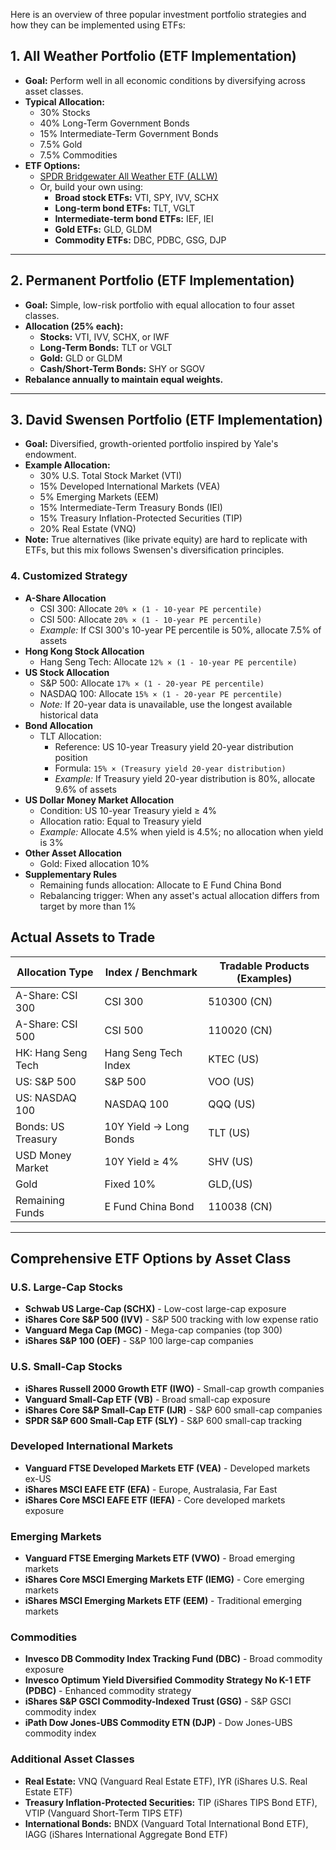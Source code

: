 Here is an overview of three popular investment portfolio strategies and how they can be implemented using ETFs:


## 1. All Weather Portfolio (ETF Implementation)

- **Goal:** Perform well in all economic conditions by diversifying across asset classes.
- **Typical Allocation:**
  - 30% Stocks
  - 40% Long-Term Government Bonds
  - 15% Intermediate-Term Government Bonds
  - 7.5% Gold
  - 7.5% Commodities
- **ETF Options:**
  - [SPDR Bridgewater All Weather ETF (ALLW)](https://www.ssga.com/us/en/intermediary/etfs/funds/spdr-bridgewater-all-weather-etf-allw)
  - Or, build your own using:
    - **Broad stock ETFs:** VTI, SPY, IVV, SCHX
    - **Long-term bond ETFs:** TLT, VGLT
    - **Intermediate-term bond ETFs:** IEF, IEI
    - **Gold ETFs:** GLD, GLDM
    - **Commodity ETFs:** DBC, PDBC, GSG, DJP

---

## 2. Permanent Portfolio (ETF Implementation)

- **Goal:** Simple, low-risk portfolio with equal allocation to four asset classes.
- **Allocation (25% each):**
  - **Stocks:** VTI, IVV, SCHX, or IWF
  - **Long-Term Bonds:** TLT or VGLT
  - **Gold:** GLD or GLDM
  - **Cash/Short-Term Bonds:** SHY or SGOV
- **Rebalance annually to maintain equal weights.**

---

## 3. David Swensen Portfolio (ETF Implementation)

- **Goal:** Diversified, growth-oriented portfolio inspired by Yale's endowment.
- **Example Allocation:**
  - 30% U.S. Total Stock Market (VTI)
  - 15% Developed International Markets (VEA)
  - 5% Emerging Markets (EEM)
  - 15% Intermediate-Term Treasury Bonds (IEI)
  - 15% Treasury Inflation-Protected Securities (TIP)
  - 20% Real Estate (VNQ)
- **Note:** True alternatives (like private equity) are hard to replicate with ETFs, but this mix follows Swensen's diversification principles.

### 4. Customized Strategy 

- **A-Share Allocation**
  - CSI 300: Allocate `20% × (1 - 10-year PE percentile)`
  - CSI 500: Allocate `20% × (1 - 10-year PE percentile)`
  - *Example:* If CSI 300's 10-year PE percentile is 50%, allocate 7.5% of assets
- **Hong Kong Stock Allocation**
  - Hang Seng Tech: Allocate `12% × (1 - 10-year PE percentile)`
- **US Stock Allocation**
  - S&P 500: Allocate `17% × (1 - 20-year PE percentile)`
  - NASDAQ 100: Allocate `15% × (1 - 20-year PE percentile)`
  - *Note:* If 20-year data is unavailable, use the longest available historical data
- **Bond Allocation**
  - TLT Allocation:
    - Reference: US 10-year Treasury yield 20-year distribution position
    - Formula: `15% × (Treasury yield 20-year distribution)`
    - *Example:* If Treasury yield 20-year distribution is 80%, allocate 9.6% of assets
- **US Dollar Money Market Allocation**
  - Condition: US 10-year Treasury yield ≥ 4%
  - Allocation ratio: Equal to Treasury yield
  - *Example:* Allocate 4.5% when yield is 4.5%; no allocation when yield is 3%
- **Other Asset Allocation**
  - Gold: Fixed allocation 10%
- **Supplementary Rules**
  - Remaining funds allocation: Allocate to E Fund China Bond
  - Rebalancing trigger: When any asset's actual allocation differs from target by more than 1%

## Actual Assets to Trade

| Allocation Type         | Index / Benchmark         | Tradable Products (Examples)                |
|------------------------|--------------------------|---------------------------------------------|
| A-Share: CSI 300       | CSI 300                  | 510300 (CN)                                 |
| A-Share: CSI 500       | CSI 500                  | 110020 (CN)                                 |
| HK: Hang Seng Tech     | Hang Seng Tech Index     | KTEC (US)                                   |
| US: S&P 500            | S&P 500                  | VOO (US)                                    |
| US: NASDAQ 100         | NASDAQ 100               | QQQ (US)                                    |
| Bonds: US Treasury     | 10Y Yield → Long Bonds   | TLT (US)                                    |
| USD Money Market       | 10Y Yield ≥ 4%           | SHV (US)                                    |
| Gold                   | Fixed 10%                | GLD,(US)                                    |
| Remaining Funds        | E Fund China Bond        | 110038 (CN)                                 |


---

## Comprehensive ETF Options by Asset Class

### U.S. Large-Cap Stocks
- **Schwab US Large-Cap (SCHX)** - Low-cost large-cap exposure
- **iShares Core S&P 500 (IVV)** - S&P 500 tracking with low expense ratio
- **Vanguard Mega Cap (MGC)** - Mega-cap companies (top 300)
- **iShares S&P 100 (OEF)** - S&P 100 large-cap companies

### U.S. Small-Cap Stocks
- **iShares Russell 2000 Growth ETF (IWO)** - Small-cap growth companies
- **Vanguard Small-Cap ETF (VB)** - Broad small-cap exposure
- **iShares Core S&P Small-Cap ETF (IJR)** - S&P 600 small-cap companies
- **SPDR S&P 600 Small-Cap ETF (SLY)** - S&P 600 small-cap tracking

### Developed International Markets
- **Vanguard FTSE Developed Markets ETF (VEA)** - Developed markets ex-US
- **iShares MSCI EAFE ETF (EFA)** - Europe, Australasia, Far East
- **iShares Core MSCI EAFE ETF (IEFA)** - Core developed markets exposure

### Emerging Markets
- **Vanguard FTSE Emerging Markets ETF (VWO)** - Broad emerging markets
- **iShares Core MSCI Emerging Markets ETF (IEMG)** - Core emerging markets
- **iShares MSCI Emerging Markets ETF (EEM)** - Traditional emerging markets

### Commodities
- **Invesco DB Commodity Index Tracking Fund (DBC)** - Broad commodity exposure
- **Invesco Optimum Yield Diversified Commodity Strategy No K-1 ETF (PDBC)** - Enhanced commodity strategy
- **iShares S&P GSCI Commodity-Indexed Trust (GSG)** - S&P GSCI commodity index
- **iPath Dow Jones-UBS Commodity ETN (DJP)** - Dow Jones-UBS commodity index

### Additional Asset Classes
- **Real Estate:** VNQ (Vanguard Real Estate ETF), IYR (iShares U.S. Real Estate ETF)
- **Treasury Inflation-Protected Securities:** TIP (iShares TIPS Bond ETF), VTIP (Vanguard Short-Term TIPS ETF)
- **International Bonds:** BNDX (Vanguard Total International Bond ETF), IAGG (iShares International Aggregate Bond ETF)

